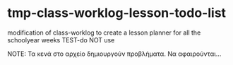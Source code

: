 # tmp-class-worklog-lesson-todo-list
modification of class-worklog to create a lesson planner for all the schoolyear weeks TEST-do NOT use


NOTE: Τα κενά στο αρχείο δημιουργούν προβλήματα. Να αφαιρούνται...